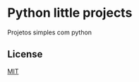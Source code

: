 # Python little projects

Projetos simples com python

## License

[MIT](https://api.github.com/licenses/mit)
